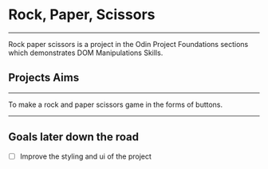 # Rock, Paper, Scissors
---
Rock paper scissors is a project in the Odin Project Foundations sections which demonstrates DOM Manipulations Skills.


## Projects Aims
---
To make a rock and paper scissors game in the forms of buttons.


---
## Goals later down the road

- [ ] Improve the styling and ui of the project
  


